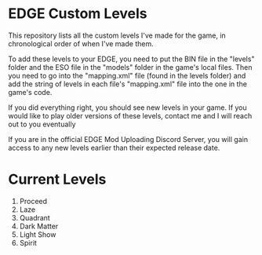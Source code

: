 # EDGE Custom Levels
This repository lists all the custom levels I've made for the game, in chronological order of when I've made them.

To add these levels to your EDGE, you need to put the BIN file in the "levels" folder and the ESO file in the "models" folder in the game's local files.
Then you need to go into the "mapping.xml" file (found in the levels folder) and add the string of levels in each file's "mapping.xml" file into the one in the game's code.

If you did everything right, you should see new levels in your game.
If you would like to play older versions of these levels, contact me and I will reach out to you eventually

If you are in the official EDGE Mod Uploading Discord Server, you will gain access to any new levels earlier than their expected release date.

# Current Levels
1. Proceed
2. Laze
3. Quadrant
4. Dark Matter
5. Light Show
6. Spirit

